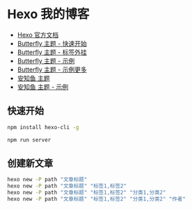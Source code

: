 # Hexo 我的博客

- [Hexo 官方文档](https://hexo.io/docs/)
- [Butterfly 主题 - 快速开始](https://butterfly.js.org/posts/21cfbf15/)
- [Butterfly 主题 - 标签外挂](https://butterfly.js.org/posts/ceeb73f)
- [Butterfly 主题 - 示例](https://blog.uuanqin.top/)
- [Butterfly 主题 - 示例更多](https://butterfly.js.org/link/)
- [安知鱼 主题](https://docs.anheyu.com/)
- [安知鱼 主题 - 示例](https://blog.anheyu.com/)

## 快速开始

```sh
npm install hexo-cli -g

npm run server
```

## 创建新文章

```sh
hexo new -P path "文章标题"
hexo new -P path "文章标题" "标签1,标签2"
hexo new -P path "文章标题" "标签1,标签2" "分类1,分类2"
hexo new -P path "文章标题" "标签1,标签2" "分类1,分类2" "作者"
```
